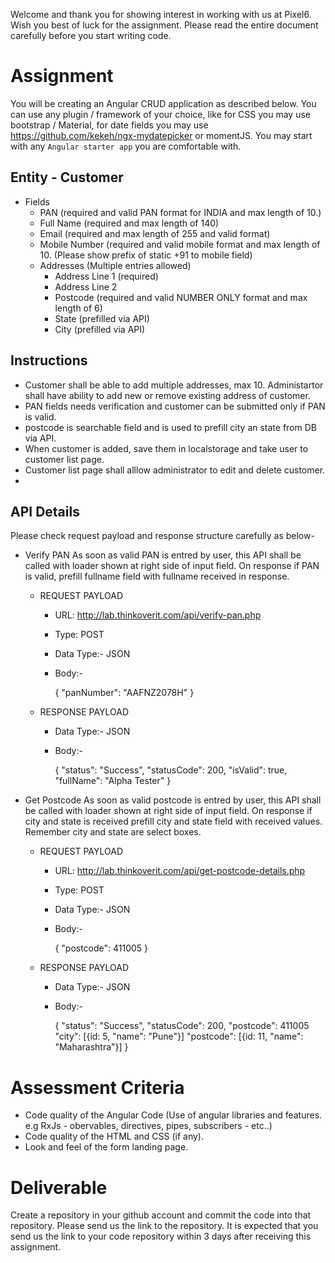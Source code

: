 Welcome and thank you for showing interest in working with us at Pixel6. Wish you best of luck for the assignment. Please read the entire document carefully before you start writing code.

# Assignment
You will be creating an Angular CRUD application as described below. You can use any plugin / framework of your choice, like for CSS you may use bootstrap / Material, for date fields you may use https://github.com/kekeh/ngx-mydatepicker or momentJS.
You may start with any `Angular starter app` you are comfortable with.

## Entity - Customer

- Fields 
  - PAN (required and valid PAN format for INDIA and max length of 10.)
  - Full Name (required and max length of 140)
  - Email (required and max length of 255 and valid format)
  - Mobile Number (required and valid mobile format and max length of 10. (Please show prefix of static +91 to mobile field)
  - Addresses (Multiple entries allowed)
     - Address Line 1 (required)
     - Address Line 2
     - Postcode (required and valid NUMBER ONLY format and max length of 6)
     - State (prefilled via API)
     - City (prefilled via API)
 
## Instructions
   - Customer shall be able to add multiple addresses, max 10. Administartor shall have ability to add new or remove existing address of customer.
   - PAN fields needs verification and customer can be submitted only if PAN is valid.
   - postcode is searchable field and is used to prefill city an state from DB via API.
   - When customer is added, save them in localstorage and take user to customer list page.
   - Customer list page shall alllow administrator to edit and delete customer.
   - 
   
## API Details
Please check request payload and response structure carefully as below-

- Verify PAN
    As soon as valid PAN is entred by user, this API shall be called with loader shown at right side of input field. On response if PAN is valid, 
    prefill fullname field with fullname received in response.

   - REQUEST PAYLOAD 
      - URL: http://lab.thinkoverit.com/api/verify-pan.php
      - Type: POST
      - Data Type:- JSON
      - Body:-
      
         {
            "panNumber": "AAFNZ2078H"
         }

    - RESPONSE PAYLOAD
      - Data Type:- JSON
      - Body:-
      
         {
            "status": "Success",
            "statusCode": 200,
            "isValid": true,
            "fullName": "Alpha Tester"
         }
         
         
- Get Postcode
   As soon as valid postcode is entred by user, this API shall be called with loader shown at right side of input field. On response if city 
   and state is received prefill city and state field with received values. Remember city and state are select boxes.
   
   - REQUEST PAYLOAD 
      - URL: http://lab.thinkoverit.com/api/get-postcode-details.php
      - Type: POST
      - Data Type:- JSON
      - Body:-
      
         {
             "postcode": 411005
         }

    - RESPONSE PAYLOAD
      - Data Type:- JSON
      - Body:-
      
         {
            "status": "Success",
            "statusCode": 200,
            "postcode": 411005
            "city": [{id: 5, "name": "Pune"}]
            "postcode": [{id: 11, "name": "Maharashtra"}]
         }

    
# Assessment Criteria
- Code quality of the Angular Code (Use of angular libraries and features. e.g RxJs - obervables, directives, pipes, subscribers - etc..)
- Code quality of the HTML and CSS (if any).
- Look and feel of the form landing page.

# Deliverable
Create a repository in your github account and commit the code into that repository. Please send us the link to the repository.
It is expected that you send us the link to your code repository within 3 days after receiving this assignment.
